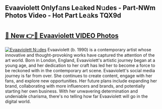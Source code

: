 ## Evaaviolett Onlyf𝚊ns Le𝚊ked N𝚞des - Part-NWm Photos Video - Hot Part Le𝚊ks TQX9d

# <h2><a href="http://ab14020.deff.icu/?id=Evaaviolett">🔗 New 👉🔴 Evaaviolett VIDEO Photos</a></h2>

[![Evaaviolett N𝚞des](https://i.imgur.com/rIISA9y.gif)](http://ab14020.deff.icu/?id=Evaaviolett)
Evaaviolett (b. 1990) is a contemporary artist whose innovative and thought-provoking works have captured the attention of the art world. Born in London, England, Evaaviolett's artistic journey began at a young age, and her dedication to her craft has led her to become a force to be reckoned with in the contemporary art scene. Evaaviolett's social media journey is far from over. She continues to create content, engage with her fans, and explore new opportunities. Her future plans include expanding her brand, collaborating with more influencers and brands, and potentially starting her own business. With her unwavering determination and undeniable charisma, there's no telling how far Evaaviolett will go in the digital world.
